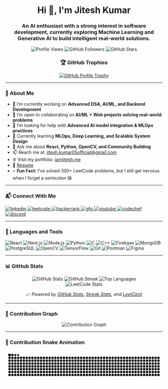 <h1 align="center">Hi 👋, I'm Jitesh Kumar</h1>
<h3 align="center">An AI enthusiast with a strong interest in software development, currently exploring Machine Learning and Generative AI to build intelligent real-world solutions.</h3>

<div align="center">
  <img src="https://komarev.com/ghpvc/?username=JITESH-KUMAR05&label=Profile%20views&color=0e75b6&style=flat" alt="Profile Views" />
  <img src="https://img.shields.io/github/followers/JITESH-KUMAR05?label=Followers&style=social" alt="GitHub Followers" />
  <img src="https://img.shields.io/github/stars/JITESH-KUMAR05?label=Stars&style=social" alt="GitHub Stars" />
</div>

<div align="center">
  <h3>🏆 GitHub Trophies</h3>
  <a href="https://github.com/ryo-ma/github-profile-trophy">
    <img src="https://github-profile-trophy.vercel.app/?username=JITESH-KUMAR05&theme=onedark&margin-w=15&margin-h=15&no-bg=true&no-frame=true&row=2&column=3&cache_seconds=1800" alt="GitHub Profile Trophy" loading="lazy" />
  </a>
</div>

---

### 🚀 About Me

- 🔭 I’m currently working on **Advanced DSA, AI/ML, and Backend Development**
- 👯 I’m open to collaborating on **AI/ML + Web projects solving real-world problems**
- 🤝 I’m looking for help with **Advanced AI model integration & MLOps practices**
- 🌱 Currently learning **MLOps, Deep Learning, and Scalable System Design**
- 💬 Ask me about **React, Python, OpenCV, and Community Building**
- 📫 Reach me at: [jitesh.kumar05official@gmail.com](mailto:jitesh.kumar05official@gmail.com)
- 🌐 Visit my portfolio: [iamjitesh.me](https://www.iamjitesh.me)
- 📄 [Resume](https://drive.google.com/file/d/134EHN98LYTti0N4uxZ5J_u9r7LXTt_M_/view)
- ⚡ **Fun Fact:** I’ve solved 300+ LeetCode problems, but I still get nervous when I forget a semicolon 😅

---

### 📬 Connect With Me

<p align="left">
  <a href="https://linkedin.com/in/jiteshkumar05" target="_blank">
    <img src="https://raw.githubusercontent.com/rahuldkjain/github-profile-readme-generator/master/src/images/icons/Social/linked-in-alt.svg" alt="linkedin" height="30" width="40" />
  </a>
  <a href="https://leetcode.com/u/jitesh_kumar05" target="_blank">
    <img src="https://raw.githubusercontent.com/rahuldkjain/github-profile-readme-generator/master/src/images/icons/Social/leet-code.svg" alt="leetcode" height="30" width="40" />
  </a>
  <a href="https://www.hackerrank.com/jitesh_kumar05o1" target="_blank">
    <img src="https://raw.githubusercontent.com/rahuldkjain/github-profile-readme-generator/master/src/images/icons/Social/hackerrank.svg" alt="hackerrank" height="30" width="40" />
  </a>
  <a href="https://www.geeksforgeeks.org/user/jiteshkumarp9as/" target="_blank">
    <img src="https://raw.githubusercontent.com/rahuldkjain/github-profile-readme-generator/master/src/images/icons/Social/geeks-for-geeks.svg" alt="gfg" height="30" width="40" />
  </a>
  <a href="https://www.youtube.com/@jiteshiscreator" target="_blank">
    <img src="https://raw.githubusercontent.com/rahuldkjain/github-profile-readme-generator/master/src/images/icons/Social/youtube.svg" alt="youtube" height="30" width="40" />
  </a>
 <a href="https://www.codechef.com/users/jitesh_kumar05" target="_blank">
  <img src="https://img.icons8.com/plasticine/512/codechef.png" alt="codechef" height="30" width="40" />
</a>

  <a href="https://discord.gg/jk05_" target="_blank">
    <img src="https://raw.githubusercontent.com/rahuldkjain/github-profile-readme-generator/master/src/images/icons/Social/discord.svg" alt="discord" height="30" width="40" />
  </a>
</p>

---

### 🧰 Languages and Tools

<p align="left">
  <img src="https://cdn.jsdelivr.net/gh/devicons/devicon/icons/react/react-original.svg" width="40" alt="React"/>
  <img src="https://cdn.jsdelivr.net/gh/devicons/devicon/icons/nextjs/nextjs-original.svg" width="40" alt="Next.js"/>
  <img src="https://cdn.jsdelivr.net/gh/devicons/devicon/icons/nodejs/nodejs-original.svg" width="40" alt="Node.js"/>
  <img src="https://cdn.jsdelivr.net/gh/devicons/devicon/icons/python/python-original.svg" width="40" alt="Python"/>
  <img src="https://cdn.jsdelivr.net/gh/devicons/devicon/icons/c/c-original.svg" width="40" alt="C"/>
  <img src="https://cdn.jsdelivr.net/gh/devicons/devicon/icons/cplusplus/cplusplus-original.svg" width="40" alt="C++"/>
  <img src="https://cdn.jsdelivr.net/gh/devicons/devicon/icons/firebase/firebase-plain.svg" width="40" alt="Firebase"/>
  <img src="https://cdn.jsdelivr.net/gh/devicons/devicon/icons/mongodb/mongodb-original.svg" width="40" alt="MongoDB"/>
  <img src="https://cdn.jsdelivr.net/gh/devicons/devicon/icons/postgresql/postgresql-original.svg" width="40" alt="PostgreSQL"/>
  <img src="https://cdn.jsdelivr.net/gh/devicons/devicon/icons/opencv/opencv-original.svg" width="40" alt="OpenCV"/>
  <img src="https://cdn.jsdelivr.net/gh/devicons/devicon/icons/tensorflow/tensorflow-original.svg" width="40" alt="TensorFlow"/>
  <img src="https://cdn.jsdelivr.net/gh/devicons/devicon/icons/git/git-original.svg" width="40" alt="Git"/>
  <img src="https://cdn.jsdelivr.net/gh/devicons/devicon/icons/postman/postman-original.svg" width="40" alt="Postman"/>
  <img src="https://cdn.jsdelivr.net/gh/devicons/devicon/icons/figma/figma-original.svg" width="40" alt="Figma"/>
</p>

---

### 📊 GitHub Stats

<div align="center">
  
  <img src="https://github-readme-stats-git-master-jitesh-kumars-projects.vercel.app/api?username=jitesh-kumar05&show_icons=true&locale=en&theme=tokyonight&count_private=true&cache_seconds=1800&border_radius=10" alt="GitHub Stats" loading="lazy" />
  
  <img src="https://streak-stats.demolab.com/?user=jitesh-kumar05&theme=tokyonight&cache_seconds=1800&border_radius=10" alt="GitHub Streak" loading="lazy" />
  
  <img src="https://github-readme-stats-git-master-jitesh-kumars-projects.vercel.app/api/top-langs/?username=jitesh-kumar05&layout=compact&theme=tokyonight&cache_seconds=1800&border_radius=10" alt="Top Languages" loading="lazy" />

</div>

<div align="center">
  
  <img src="https://leetcard.jacoblin.cool/jitesh_kumar05?theme=dark&font=source_code_pro&ext=contest&cache=1800" alt="LeetCode Stats" loading="lazy" />
  
</div>

<p align="center">
  <i>📈 Powered by <a href="https://github.com/anuraghazra/github-readme-stats">GitHub Stats</a>, <a href="https://github.com/denvercoder1/github-readme-streak-stats">Streak Stats</a>, and <a href="https://github.com/JacobLinCool/LeetCode-Stats-Card">LeetCard</a></i>
</p>

---

### 🔁 Contribution Graph

<div align="center">
  <img src="https://github-readme-activity-graph.vercel.app/graph?username=JITESH-KUMAR05&theme=react-dark&bg_color=1a1b27&hide_border=true&area=true&cache_seconds=1800" alt="Contribution Graph" loading="lazy" />
</div>

---

### 🐍 Contribution Snake Animation

<div align="center">
  <picture>
    <source media="(prefers-color-scheme: dark)" srcset="https://github.com/JITESH-KUMAR05/JITESH-KUMAR05/blob/output/github-contribution-grid-snake-dark.svg">
    <source media="(prefers-color-scheme: light)" srcset="https://github.com/JITESH-KUMAR05/JITESH-KUMAR05/blob/output/github-contribution-grid-snake.svg">
    <img src="https://github.com/JITESH-KUMAR05/JITESH-KUMAR05/blob/output/github-contribution-grid-snake.svg" alt="Snake animation" loading="lazy" />
  </picture>
</div>
